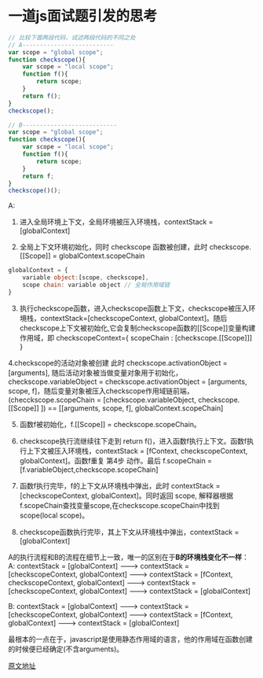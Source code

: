 # 一道js面试题引发的思考

```js
// 比较下面两段代码，试述两段代码的不同之处
// A--------------------------
var scope = "global scope";
function checkscope(){
    var scope = "local scope";
    function f(){
        return scope;
    }
    return f();
}
checkscope();

// B---------------------------
var scope = "global scope";
function checkscope(){
    var scope = "local scope";
    function f(){
        return scope;
    }
    return f;
}
checkscope()();
```

A:
1. 进入全局环境上下文，全局环境被压入环境栈，contextStack = [globalContext]

2. 全局上下文环境初始化，同时 checkscope 函数被创建，此时 checkscope.[[Scope]] = globalContext.scopeChain

```js
globalContext = {
    variable object:[scope, checkscope],
    scope chain: variable object // 全局作用域链
}
```

3. 执行checkscope函数，进入checkscope函数上下文，checkscope被压入环境栈，contextStack=[checkscopeContext, globalContext]。随后checkscope上下文被初始化,它会复制checkscope函数的[[Scope]]变量构建作用域，即 checkscopeContext={ scopeChain : [checkscope.[[Scope]]] }

4.checkscope的活动对象被创建 此时 checkscope.activationObject = [arguments], 随后活动对象被当做变量对象用于初始化，checkscope.variableObject = checkscope.activationObject = [arguments, scope, f]，随后变量对象被压入checkscope作用域链前端，(checckscope.scopeChain = [checkscope.variableObject, checkscope.[[Scope]] ]) == [[arguments, scope, f], globalContext.scopeChain]

5. 函数f被初始化，f.[[Scope]] = checkscope.scopeChain。

6. checkscope执行流继续往下走到 return f()，进入函数f执行上下文。函数f执行上下文被压入环境栈，contextStack = [fContext, checkscopeContext, globalContext]。函数f重复 第4步 动作。最后 f.scopeChain = [f.variableObject,checkscope.scopeChain]

7. 函数f执行完毕，f的上下文从环境栈中弹出，此时 contextStack = [checkscopeContext, globalContext]。同时返回 scope, 解释器根据f.scopeChain查找变量scope,在checkscope.scopeChain中找到scope(local scope)。

8. checkscope函数执行完毕，其上下文从环境栈中弹出，contextStack = [globalContext]

A的执行流程和B的流程在细节上一致，唯一的区别在于**B的环境栈变化不一样**：
A: contextStack = [globalContext] ---> contextStack = [checkscopeContext, globalContext] ---> contextStack = [fContext, checkscopeContext, globalContext] ---> contextStack = [checkscopeContext, globalContext] ---> contextStack = [globalContext]

B: contextStack = [globalContext] ---> contextStack = [checkscopeContext, globalContext] ---> contextStack = [fContext, globalContext] ---> contextStack = [globalContext]

最根本的一点在于，javascript是使用静态作用域的语言，他的作用域在函数创建的时候便已经确定(不含arguments)。

[原文地址](https://github.com/kuitos/kuitos.github.io/issues/18)